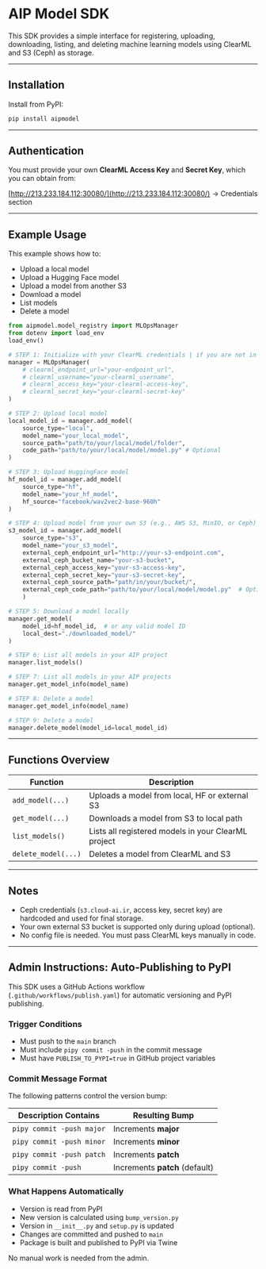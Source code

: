 # AIP Model SDK

This SDK provides a simple interface for registering, uploading, downloading, listing, and deleting machine learning models using ClearML and S3 (Ceph) as storage.

---

## Installation

Install from PyPI:

```bash
pip install aipmodel
```

---

## Authentication

You must provide your own **ClearML Access Key** and **Secret Key**, which you can obtain from:

[http://213.233.184.112:30080/](http://213.233.184.112:30080/) → Credentials section

---

## Example Usage

This example shows how to:

- Upload a local model
- Upload a Hugging Face model
- Upload a model from another S3
- Download a model
- List models
- Delete a model

```python
from aipmodel.model_registry import MLOpsManager
from dotenv import load_env
load_env()

# STEP 1: Initialize with your ClearML credentials | if you are not in Cluster, fill out variables
manager = MLOpsManager(
    # clearml_endpoint_url="your-endpoint_url",
    # clearml_username="your-clearml_username",
    # clearml_access_key="your-clearml-access-key",
    # clearml_secret_key="your-clearml-secret-key"
)

# STEP 2: Upload local model
local_model_id = manager.add_model(
    source_type="local",
    model_name="your_local_model",
    source_path="path/to/your/local/model/folder",
    code_path="path/to/your/local/model/model.py" # Optional
)

# STEP 3: Upload HuggingFace model
hf_model_id = manager.add_model(
    source_type="hf",
    model_name="your_hf_model",
    hf_source="facebook/wav2vec2-base-960h"   
)

# STEP 4: Upload model from your own S3 (e.g., AWS S3, MinIO, or Ceph)
s3_model_id = manager.add_model(
    source_type="s3",
    model_name="your_s3_model",
    external_ceph_endpoint_url="http://your-s3-endpoint.com",
    external_ceph_bucket_name="your-s3-bucket",
    external_ceph_access_key="your-s3-access-key",
    external_ceph_secret_key="your-s3-secret-key",
    external_ceph_source_path="path/in/your/bucket/",
    external_ceph_code_path="path/to/your/local/model/model.py"  # Optional
    )  

# STEP 5: Download a model locally
manager.get_model(
    model_id=hf_model_id,  # or any valid model ID
    local_dest="./downloaded_model/"
)

# STEP 6: List all models in your AIP project
manager.list_models()

# STEP 7: List all models in your AIP projects
manager.get_model_info(model_name) 

# STEP 8: Delete a model
manager.get_model_info(model_name)

# STEP 9: Delete a model
manager.delete_model(model_id=local_model_id)
```

---

## Functions Overview

| Function            | Description                                         |
| ------------------- | --------------------------------------------------- |
| `add_model(...)`    | Uploads a model from local, HF or external S3       |
| `get_model(...)`    | Downloads a model from S3 to local path             |
| `list_models()`     | Lists all registered models in your ClearML project |
| `delete_model(...)` | Deletes a model from ClearML and S3                 |

---

## Notes

- Ceph credentials (`s3.cloud-ai.ir`, access key, secret key) are hardcoded and used for final storage.
- Your own external S3 bucket is supported only during upload (optional).
- No config file is needed. You must pass ClearML keys manually in code.

---


## Admin Instructions: Auto-Publishing to PyPI

This SDK uses a GitHub Actions workflow (`.github/workflows/publish.yaml`) for automatic versioning and PyPI publishing.

### Trigger Conditions

- Must push to the `main` branch
- Must include `pipy commit -push` in the commit message
- Must have `PUBLISH_TO_PYPI=true` in GitHub project variables

### Commit Message Format

The following patterns control the version bump:

| Description Contains      | Resulting Bump                 |
| ------------------------- | ------------------------------ |
| `pipy commit -push major` | Increments **major**           |
| `pipy commit -push minor` | Increments **minor**           |
| `pipy commit -push patch` | Increments **patch**           |
| `pipy commit -push`       | Increments **patch** (default) |

### What Happens Automatically

- Version is read from PyPI
- New version is calculated using `bump_version.py`
- Version in `__init__.py` and `setup.py` is updated
- Changes are committed and pushed to `main`
- Package is built and published to PyPI via Twine

No manual work is needed from the admin.
